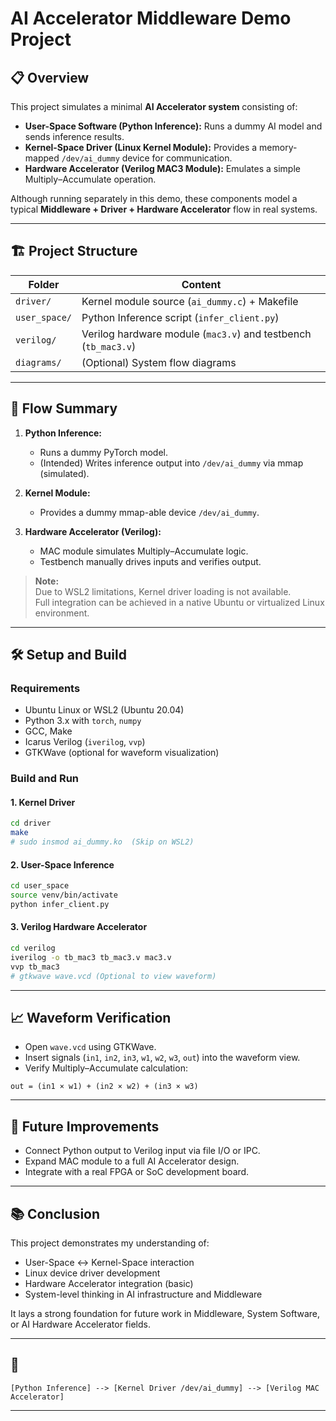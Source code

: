 # AI Accelerator Middleware Demo Project

## 📋 Overview

This project simulates a minimal **AI Accelerator system** consisting of:

- **User-Space Software (Python Inference):** Runs a dummy AI model and sends inference results.
- **Kernel-Space Driver (Linux Kernel Module):** Provides a memory-mapped `/dev/ai_dummy` device for communication.
- **Hardware Accelerator (Verilog MAC3 Module):** Emulates a simple Multiply–Accumulate operation.

Although running separately in this demo, these components model a typical **Middleware + Driver + Hardware Accelerator** flow in real systems.

---

## 🏗️ Project Structure

| Folder         | Content                                           |
|----------------|---------------------------------------------------|
| `driver/`      | Kernel module source (`ai_dummy.c`) + Makefile    |
| `user_space/`  | Python Inference script (`infer_client.py`)       |
| `verilog/`     | Verilog hardware module (`mac3.v`) and testbench (`tb_mac3.v`) |
| `diagrams/`    | (Optional) System flow diagrams                   |

---

## 🚀 Flow Summary

1. **Python Inference:**
   - Runs a dummy PyTorch model.
   - (Intended) Writes inference output into `/dev/ai_dummy` via mmap (simulated).

2. **Kernel Module:**
   - Provides a dummy mmap-able device `/dev/ai_dummy`.

3. **Hardware Accelerator (Verilog):**
   - MAC module simulates Multiply–Accumulate logic.
   - Testbench manually drives inputs and verifies output.

> **Note:**  
> Due to WSL2 limitations, Kernel driver loading is not available.  
> Full integration can be achieved in a native Ubuntu or virtualized Linux environment.

---

## 🛠️ Setup and Build

### Requirements
- Ubuntu Linux or WSL2 (Ubuntu 20.04)
- Python 3.x with `torch`, `numpy`
- GCC, Make
- Icarus Verilog (`iverilog`, `vvp`)
- GTKWave (optional for waveform visualization)

### Build and Run

#### 1. Kernel Driver
```bash
cd driver
make
# sudo insmod ai_dummy.ko  (Skip on WSL2)
```

#### 2. User-Space Inference
```bash
cd user_space
source venv/bin/activate
python infer_client.py
```

#### 3. Verilog Hardware Accelerator
```bash
cd verilog
iverilog -o tb_mac3 tb_mac3.v mac3.v
vvp tb_mac3
# gtkwave wave.vcd (Optional to view waveform)
```

---

## 📈 Waveform Verification

- Open `wave.vcd` using GTKWave.
- Insert signals (`in1`, `in2`, `in3`, `w1`, `w2`, `w3`, `out`) into the waveform view.
- Verify Multiply–Accumulate calculation:

```plaintext
out = (in1 × w1) + (in2 × w2) + (in3 × w3)
```

---

## 📢 Future Improvements

- Connect Python output to Verilog input via file I/O or IPC.
- Expand MAC module to a full AI Accelerator design.
- Integrate with a real FPGA or SoC development board.

---

## 📚 Conclusion

This project demonstrates my understanding of:

- User-Space ↔ Kernel-Space interaction
- Linux device driver development
- Hardware Accelerator integration (basic)
- System-level thinking in AI infrastructure and Middleware

It lays a strong foundation for future work in Middleware, System Software, or AI Hardware Accelerator fields.

---

## 📸
```
[Python Inference] --> [Kernel Driver /dev/ai_dummy] --> [Verilog MAC Accelerator]
```
---
